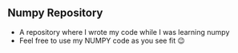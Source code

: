 ## Numpy Repository

- A repository where I wrote my code while I was learning numpy
- Feel free to use my NUMPY code as you see fit 😉
